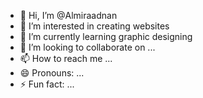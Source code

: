 - 👋 Hi, I’m @Almiraadnan
- 👀 I’m interested in creating websites
- 🌱 I’m currently learning graphic designing
- 💞️ I’m looking to collaborate on ...
- 📫 How to reach me ...
- 😄 Pronouns: ...
- ⚡ Fun fact: ...

<!---
Almiraadnan/Almiraadnan is a ✨ special ✨ repository because its `README.md` (this file) appears on your GitHub profile.
You can click the Preview link to take a look at your changes.
--->
